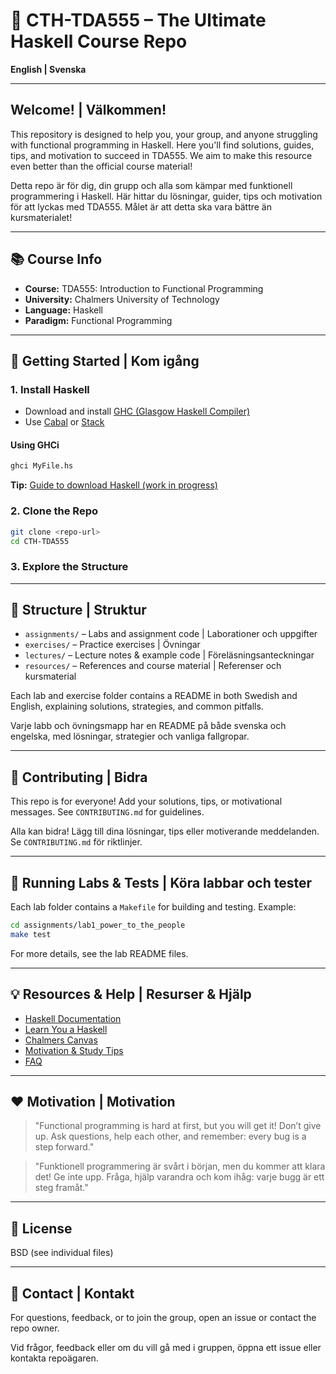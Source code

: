 # 🌟 CTH-TDA555 – The Ultimate Haskell Course Repo

**English | Svenska**

---

## Welcome! | Välkommen!

This repository is designed to help you, your group, and anyone struggling with functional programming in Haskell. Here you'll find solutions, guides, tips, and motivation to succeed in TDA555. We aim to make this resource even better than the official course material!

Detta repo är för dig, din grupp och alla som kämpar med funktionell programmering i Haskell. Här hittar du lösningar, guider, tips och motivation för att lyckas med TDA555. Målet är att detta ska vara bättre än kursmaterialet!

---

## 📚 Course Info

- **Course:** TDA555: Introduction to Functional Programming
- **University:** Chalmers University of Technology
- **Language:** Haskell
- **Paradigm:** Functional Programming

---

## 🚀 Getting Started | Kom igång

### 1. Install Haskell

- Download and install [GHC (Glasgow Haskell Compiler)](https://www.haskell.org/ghc/)
- Use [Cabal](https://www.haskell.org/cabal/) or [Stack](https://docs.haskellstack.org/en/stable/README/)

#### Using GHCi
```bash
ghci MyFile.hs
```

**Tip:** [Guide to download Haskell (work in progress)](https://notes.guslof.se/share/C5eahfoZ15PL)

### 2. Clone the Repo
```bash
git clone <repo-url>
cd CTH-TDA555
```

### 3. Explore the Structure

---

## 📂 Structure | Struktur

- `assignments/` – Labs and assignment code | Laborationer och uppgifter
- `exercises/` – Practice exercises | Övningar
- `lectures/` – Lecture notes & example code | Föreläsningsanteckningar
- `resources/` – References and course material | Referenser och kursmaterial

Each lab and exercise folder contains a README in both Swedish and English, explaining solutions, strategies, and common pitfalls.

Varje labb och övningsmapp har en README på både svenska och engelska, med lösningar, strategier och vanliga fallgropar.

---

## 🤝 Contributing | Bidra

This repo is for everyone! Add your solutions, tips, or motivational messages. See `CONTRIBUTING.md` for guidelines.

Alla kan bidra! Lägg till dina lösningar, tips eller motiverande meddelanden. Se `CONTRIBUTING.md` för riktlinjer.

---

## 🧪 Running Labs & Tests | Köra labbar och tester

Each lab folder contains a `Makefile` for building and testing. Example:

```bash
cd assignments/lab1_power_to_the_people
make test
```

For more details, see the lab README files.

---

## 💡 Resources & Help | Resurser & Hjälp

- [Haskell Documentation](https://www.haskell.org/documentation/)
- [Learn You a Haskell](http://learnyouahaskell.com/)
- [Chalmers Canvas](https://chalmers.instructure.com/)
- [Motivation & Study Tips](resources/motivation.md)
- [FAQ](resources/FAQ.md)

---

## ❤️ Motivation | Motivation

> "Functional programming is hard at first, but you will get it! Don’t give up. Ask questions, help each other, and remember: every bug is a step forward."

> "Funktionell programmering är svårt i början, men du kommer att klara det! Ge inte upp. Fråga, hjälp varandra och kom ihåg: varje bugg är ett steg framåt."

---

## 📝 License

BSD (see individual files)

---

## 📢 Contact | Kontakt

For questions, feedback, or to join the group, open an issue or contact the repo owner.

Vid frågor, feedback eller om du vill gå med i gruppen, öppna ett issue eller kontakta repoägaren.